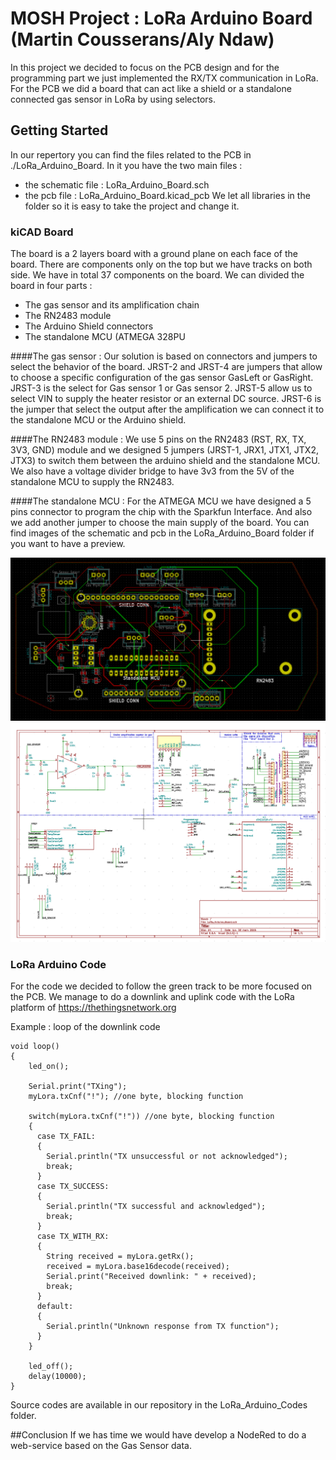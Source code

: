 # MOSH Project : LoRa Arduino Board (Martin Cousserans/Aly Ndaw)

In this project we decided to focus on the PCB design and for the programming part we just implemented the RX/TX communication in LoRa. 
For the PCB we did a board that can act like a shield or a standalone connected gas sensor in LoRa by using selectors. 

## Getting Started

In our repertory you can find the files related to the PCB in ./LoRa_Arduino_Board. In it you have the two main files :
- the schematic file : LoRa_Arduino_Board.sch 
- the pcb file : LoRa_Arduino_Board.kicad_pcb
We let all libraries in the folder so it is easy to take the project and change it. 

### kiCAD Board

The board is a 2 layers board with a ground plane on each face of the board. There are components only on the top but we have tracks on both side. 
We have in total 37 components on the board. 
We can divided the board in four parts : 
- The gas sensor and its amplification chain 
- The RN2483 module 
- The Arduino Shield connectors 
- The standalone MCU (ATMEGA 328PU

####The gas sensor : 
Our solution is based on connectors and jumpers to select the behavior of the board. 
JRST-2 and JRST-4 are jumpers that allow to choose a specific configuration of the gas sensor GasLeft or GasRight. JRST-3 is the select for Gas sensor 1 or Gas sensor 2. 
JRST-5 allow us to select VIN to supply the heater resistor or an external DC source. 
JRST-6 is the jumper that select the output after the amplification we can connect it to the standalone MCU or the Arduino shield. 

####The RN2483 module : 
We use 5 pins on the RN2483 (RST, RX, TX, 3V3, GND) module and we designed 5 jumpers (JRST-1, JRX1, JTX1, JTX2, JTX3) to switch them between the arduino shield and the standalone MCU. 
We also have a voltage divider bridge to have 3v3 from the 5V of the standalone MCU to supply the RN2483. 

####The standalone MCU : 
For the ATMEGA MCU we have designed a 5 pins connector to program the chip with the Sparkfun Interface. And also we add another jumper to choose the main supply of the board. 
You can find images of the schematic and pcb in the LoRa_Arduino_Board folder if you want to have a preview. 

![image info](https://github.com/MOSH-Insa-Toulouse/2019_B1_COUSSERANS_NDAW/blob/master/images/pcb_mosh.PNG)
![image info](https://github.com/MOSH-Insa-Toulouse/2019_B1_COUSSERANS_NDAW/blob/master/images/sch_icad.PNG)
### LoRa Arduino Code

For the code we decided to follow the green track to be more focused on the PCB. 
We manage to do a downlink and uplink code with the LoRa platform of https://thethingsnetwork.org

Example : loop of the downlink code 
```
void loop()
{
    led_on();

    Serial.print("TXing");
    myLora.txCnf("!"); //one byte, blocking function

    switch(myLora.txCnf("!")) //one byte, blocking function
    {
      case TX_FAIL:
      {
        Serial.println("TX unsuccessful or not acknowledged");
        break;
      }
      case TX_SUCCESS:
      {
        Serial.println("TX successful and acknowledged");
        break;
      }
      case TX_WITH_RX:
      {
        String received = myLora.getRx();
        received = myLora.base16decode(received);
        Serial.print("Received downlink: " + received);
        break;
      }
      default:
      {
        Serial.println("Unknown response from TX function");
      }
    }

    led_off();
    delay(10000);
}
```
Source codes are available in our repository in the LoRa_Arduino_Codes folder. 


##Conclusion 
If we has time we would have develop a NodeRed to do a web-service based on the Gas Sensor data. 


